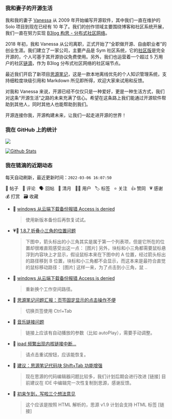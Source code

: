 ### 我和妻子的开源生活

我和我的妻子 [Vanessa](https://github.com/Vanessa219) 从 2009 年开始编写开源软件，其中我们一直在维护的 Solo 项目到现在已经有 10 年了。我们的创作领域主要围绕博客和社区系统开展，我们一直在努力实现 [B3log 构思 - 分布式社区网络](https://ld246.com/article/1546941897596)。

2018 年初，我和 Vanessa 从公司离职，正式开始了“全职做开源、自由职业者”的创业生涯。我们建立了一家公司，主要产品是 Sym 社区系统，它的[社区版](https://github.com/88250/symphony)是完全开源的，个人可基于其开源协议免费使用。另外，我们也运营着一个超过 5 万用户的社区[链滴](https://ld246.com)，作为 B3log 分布式社区网络的社区端节点。

最近我们开启了新项目[思源笔记](https://github.com/siyuan-note/siyuan)，这是一款本地离线优先的个人知识管理系统，支持细粒度块级引用和 Markdown 所见即所得，欢迎大家来试用和反馈。

对我和 Vanessa 来说，开源已经不仅仅只是一种爱好，更是一种生活方式，我们对这条“开源生活”之路的未来充满了信心。希望在这条路上我们能通过开源软件帮助到其他人，同时其他人也能帮助到我们。

开源连接你我，开源构建未来，让我们一起走进开源的世界！

### 我在 GitHub 上的统计

<a title="Hits" target="_blank" href="https://github.com/88250/88250"><img src="https://hits.b3log.org/88250/88250.svg"></a>

[![Github Stats](https://github-readme-stats.vercel.app/api?username=88250&theme=tokyonight&show_icons=true)](https://github.com/88250)

<!--events start -->

### 我在链滴的近期动态

每天自动刷新，最近更新时间：`2022-03-06 16:07:50`

📝 帖子 &nbsp; 💬 评论 &nbsp; 🗣 回帖 &nbsp; 🌙 清月 &nbsp; 👨‍💻 用户 &nbsp; 🏷️ 标签 &nbsp; ⭐️ 关注 &nbsp; 👍 赞同 &nbsp; 💗 感谢 &nbsp; 💰 打赏 &nbsp; 🗃 收藏

* 💬 [windows 从云端下载备份报错 Access is denied](https://ld246.com/article/1646492228216/comment/1646533294534#comments)

  > 使用新版本备份后再恢复试试。
* 💗📝 [1.8.7 折叠小三角的位置问题](https://ld246.com/article/1646494740847)

  > 下图中，箭头标出的小三角其实是属于第一个列表项，但是它所在的位置却很难直观感受出这一点： [图片] 另外，块标和小三角都需要鼠标悬浮到内容块上才显示，假设鼠标本来在下图中的 A 位置，经过箭头标出的路径移到 B 位置，块标和小三角都不会显示，而这本来是最符合直觉的鼠标移动路径： [图片] 这样一来，为了点击到小三角，鼠 ..
* 💬 [windows 从云端下载备份报错 Access is denied](https://ld246.com/article/1646492228216/comment/1646492380383#comments)

  > 重新换个工作空间路径。
* 💬 [思源笔记问题汇报：页签固定显示的点击操作不便](https://ld246.com/article/1646457974818/comment/1646492027794#comments)

  > 切换页签使用 Ctrl+Tab
* 💬 [音乐链接问题](https://ld246.com/article/1646485631766/comment/1646491874753#comments)

  > 链接上应该有自动播放的参数（比如 autoPlay），需要手动调整。
* 💬 [ipad 频繁出现内核链接中断...](https://ld246.com/article/1646487847994/comment/1646491813440#comments)

  > 请点击重试按钮，应该能恢复。
* 💬 [建议：思源笔记代码块 Shift+Tab 功能增强](https://ld246.com/article/1646465054462/comment/1646491786698#comments)

  > 现在思源的代码编辑器问题比较多，我们计划后期会进行改进 [链接] 目前建议在 IDE 中编辑完一次性复制到思源，感谢反馈。
* 💬 [初来乍到，写啦三个想法意见](https://ld246.com/article/1646394665752/comment/1646489747936#comments)

  > 这个应该是按照 HTML 解析的，思源 v1.9 计划会支持 HTML 标签 [链接]


<!--events end -->
